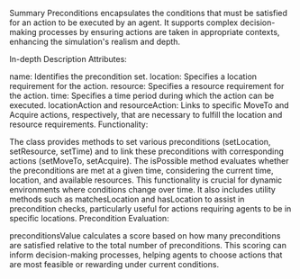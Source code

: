 Summary
Preconditions encapsulates the conditions that must be satisfied for an action to be executed by an agent. It supports complex decision-making processes by ensuring actions are taken in appropriate contexts, enhancing the simulation's realism and depth.

In-depth Description
Attributes:

name: Identifies the precondition set.
location: Specifies a location requirement for the action.
resource: Specifies a resource requirement for the action.
time: Specifies a time period during which the action can be executed.
locationAction and resourceAction: Links to specific MoveTo and Acquire actions, respectively, that are necessary to fulfill the location and resource requirements.
Functionality:

The class provides methods to set various preconditions (setLocation, setResource, setTime) and to link these preconditions with corresponding actions (setMoveTo, setAcquire).
The isPossible method evaluates whether the preconditions are met at a given time, considering the current time, location, and available resources. This functionality is crucial for dynamic environments where conditions change over time.
It also includes utility methods such as matchesLocation and hasLocation to assist in precondition checks, particularly useful for actions requiring agents to be in specific locations.
Precondition Evaluation:

preconditionsValue calculates a score based on how many preconditions are satisfied relative to the total number of preconditions. This scoring can inform decision-making processes, helping agents to choose actions that are most feasible or rewarding under current conditions.

